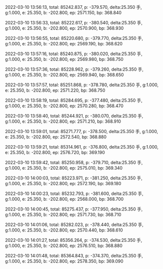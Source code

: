 2022-03-10 13:56:13, total: 85242.837, p: -379.570, delta:25.350 手, g:1.000, e: 25.350, b: -202.800, ep: 2571.150, bp: 368.840

2022-03-10 13:56:33, total: 85222.617, p: -380.540, delta:25.350 手, g:1.000, e: 25.350, b: -202.800, ep: 2570.900, bp: 368.930

2022-03-10 13:56:55, total: 85220.680, p: -379.770, delta:25.350 手, g:1.000, e: 25.350, b: -202.800, ep: 2569.190, bp: 368.620

2022-03-10 13:57:16, total: 85240.875, p: -380.020, delta:25.350 手, g:1.000, e: 25.350, b: -202.800, ep: 2569.980, bp: 368.750

2022-03-10 13:57:36, total: 85228.962, p: -379.260, delta:25.350 手, g:1.000, e: 25.350, b: -202.800, ep: 2569.940, bp: 368.650

2022-03-10 13:57:57, total: 85251.868, p: -378.780, delta:25.350 手, g:1.000, e: 25.350, b: -202.800, ep: 2571.220, bp: 368.750

2022-03-10 13:58:19, total: 85284.695, p: -377.480, delta:25.350 手, g:1.000, e: 25.350, b: -202.800, ep: 2570.280, bp: 368.470

2022-03-10 13:58:40, total: 85244.921, p: -380.070, delta:25.350 手, g:1.000, e: 25.350, b: -202.800, ep: 2571.210, bp: 368.910

2022-03-10 13:59:01, total: 85271.777, p: -378.500, delta:25.350 手, g:1.000, e: 25.350, b: -202.800, ep: 2572.540, bp: 368.880

2022-03-10 13:59:21, total: 85314.961, p: -376.800, delta:25.350 手, g:1.000, e: 25.350, b: -202.800, ep: 2576.720, bp: 369.190

2022-03-10 13:59:42, total: 85250.958, p: -379.710, delta:25.350 手, g:1.000, e: 25.350, b: -202.800, ep: 2575.010, bp: 369.340

2022-03-10 14:00:03, total: 85223.971, p: -381.250, delta:25.350 手, g:1.000, e: 25.350, b: -202.800, ep: 2572.190, bp: 369.180

2022-03-10 14:00:23, total: 85232.793, p: -381.600, delta:25.350 手, g:1.000, e: 25.350, b: -202.800, ep: 2568.000, bp: 368.700

2022-03-10 14:00:45, total: 85275.437, p: -377.950, delta:25.350 手, g:1.000, e: 25.350, b: -202.800, ep: 2571.730, bp: 368.710

2022-03-10 14:01:06, total: 85282.023, p: -378.440, delta:25.350 手, g:1.000, e: 25.350, b: -202.800, ep: 2570.440, bp: 368.610

2022-03-10 14:01:27, total: 85356.264, p: -374.530, delta:25.350 手, g:1.000, e: 25.350, b: -202.800, ep: 2576.510, bp: 368.880

2022-03-10 14:01:48, total: 85364.843, p: -374.370, delta:25.350 手, g:1.000, e: 25.350, b: -202.800, ep: 2578.350, bp: 369.090